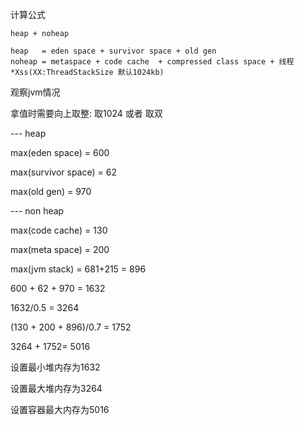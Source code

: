 计算公式

```
heap + noheap

heap   = eden space + survivor space + old gen   
noheap = metaspace + code cache  + compressed class space + 线程*Xss(XX:ThreadStackSize 默认1024kb)
```

观察jvm情况

拿值时需要向上取整: 取1024 或者 取双

--- heap

max(eden space) = 600

max(survivor space) = 62

max(old gen) = 970

--- non heap

max(code cache) = 130

max(meta space) = 200



max(jvm stack) = 681+215 = 896



600 + 62 + 970 = 1632

1632/0.5 = 3264

(130 + 200 + 896)/0.7 = 1752

3264 + 1752= 5016



设置最小堆内存为1632

设置最大堆内存为3264

设置容器最大内存为5016